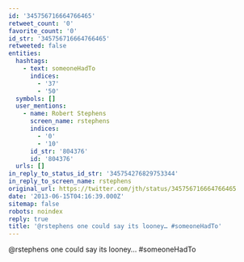 ```yaml
---
id: '345756716664766465'
retweet_count: '0'
favorite_count: '0'
id_str: '345756716664766465'
retweeted: false
entities:
  hashtags:
    - text: someoneHadTo
      indices:
        - '37'
        - '50'
  symbols: []
  user_mentions:
    - name: Robert Stephens
      screen_name: rstephens
      indices:
        - '0'
        - '10'
      id_str: '804376'
      id: '804376'
  urls: []
in_reply_to_status_id_str: '345754276829753344'
in_reply_to_screen_name: rstephens
original_url: https://twitter.com/jth/status/345756716664766465
date: '2013-06-15T04:16:39.000Z'
sitemap: false
robots: noindex
reply: true
title: '@rstephens one could say its looney… #someoneHadTo'
---
```


@rstephens one could say its looney… #someoneHadTo